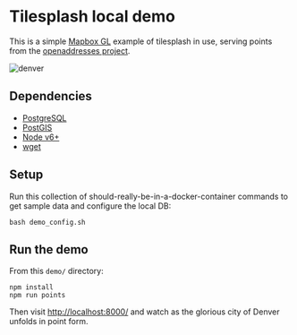 # Tilesplash local demo

This is a simple [Mapbox GL](https://www.mapbox.com/mapbox-gl-js/api/) example of tilesplash in use, serving points from the [openaddresses project](https://openaddresses.io/).

![denver](https://www.dropbox.com/s/oxrn5t7e48pvkum/denver.gif?dl=1)

## Dependencies

- [PostgreSQL](https://www.postgresql.org/download/)
- [PostGIS](http://postgis.net/install/)
- [Node v6+](https://nodejs.org/en/download/)
- [wget](https://www.gnu.org/software/wget/)

## Setup

Run this collection of should-really-be-in-a-docker-container commands to get sample data and configure the local DB:

```
bash demo_config.sh
```

## Run the demo

From this `demo/` directory:
```
npm install
npm run points
```

Then visit [http://localhost:8000/](http://localhost:8000/) and watch as the glorious city of Denver unfolds in point form.